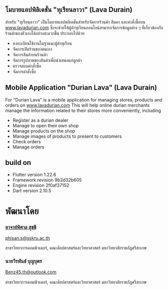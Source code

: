 ## โมบายแอปพิลิเคชั่น "ทุเรียนลาวา" (Lava Durain)

สำหรับ "ทุเรียนลาวา" เป็นโมบายแอปพลิเคชั่นสำหรับจัดการร้านค้า สินคา และคำสั่งซื้อบน www.lavadurian.com ซึ่งจะช่วยให้ผู้ค้าทุเรียนออนไลน์สามารถจัดการข้อมูลต่าง ๆ ที่เกี่ยวข้องกับร้านค้าของตัวเองได้อย่างสะดวกขึ้น ประกอบไปด้วย

- ลงทะเบียนใช้งานในฐานนะผู้ค้าทุเรียน
- จัดการเปิดร้านของตนเอง
- จัดการสินค้าบนร้านค้า
- จัดการรูปภาพของสินค้าเพื่อนำเสนอแก่ลูกค้า
- ตรวจสอบคำสั่งซื้อ
- จัดการคำสั่งซื้อ

## Mobile Application "Durian Lava" (Lava Durain)

For "Durian Lava" is a mobile application for managing stores, products and orders on www.lavadurian.com This will help online durian merchants manage the information related to their stores more conveniently, including

- Register as a durian dealer
- Manage to open their own shop
- Manage products on the shop
- Manage images of products to present to customers
- Check orders
- Manage orders 

## build on
- Flutter version 1.22.6
- Framework revision 9b2d32b605
- Engine revision 2f0af37152
- Dart version 2.10.5

# พัฒนาโดย 

### [อาจาย์พิศาล สุขขี](https://www.facebook.com/numvarn)

phisan.s@sskru.ac.th

สาขาวิทยาการคอมพิวเตอร์, คณะศิลปศาสตร์และวิทยาศาสตร์ มหาวิทยาลัยราชภัฏศรีสะเกษ

### นายวีรพันธ์ บุญบุตร

ฺBenz45.th@outlook.com

สาขาวิทยาการคอมพิวเตอร์, คณะศิลปศาสตร์และวิทยาศาสตร์ มหาวิทยาลัยราชภัฏศรีสะเกษ